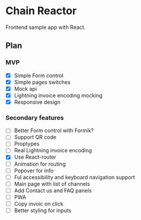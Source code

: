 # Chain Reactor

Frontend sample app with React.

## Plan

### MVP

- [x] Simple Form control
- [x] Simple pages switches
- [x] Mock api
- [x] Lightning invoice encoding mocking
- [x] Responsive design

### Secondary features

- [ ] Better Form control with Formik?
- [ ] Support QR code
- [ ] Proptypes
- [ ] Real Lightning invoice encoding
- [x] Use React-router
- [ ] Animation for routing
- [ ] Popover for info
- [ ] Ful accessibility and keyboard navigation support
- [ ] Main page with list of channels
- [ ] Add Contact us and FAQ panels
- [ ] PWA
- [ ] Copy invoic on click
- [ ] Better styling for inputs
